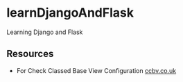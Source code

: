 # learnDjangoAndFlask
Learning Django and Flask

## Resources
* For Check Classed Base View Configuration
[ccbv.co.uk](http://ccbv.co.uk/)
